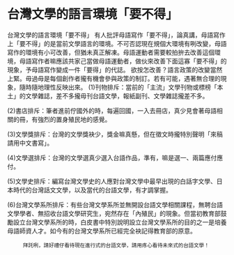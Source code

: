 # 台灣文學的語言環境「要不得」

台灣文學的語言環境「要不得」
          有人批評母語寫作「要不得」，論真講，母語寫作上「要不得」的是當前文學語言的環境。不可否認現在規個大環境有咧改變，母語寫作的環境有小可改善，但猶未真正解凍。母語運動者需要較拍拚去改善這個環境，母語寫作者嘛應該共家己當做母語運動者，做伙來改善下面這寡「要不得」的現象，予母語寫作變成一件「要得」的代誌。
          欲按怎改善？語言政策的改變當然上緊。毋過毋是每個創作者攏有機會參與政策的制訂。若有可能，遇著無合理的現象，隨時隨地理性反映出來。
(1)刊物排斥：當前的「主流」文學刊物或標榜「本土」的文學雜誌，差不多攏毋刊台語文學，報紙副刊、文學雜誌攏差不多。  
 
(2)書店排斥：筆者進前佇國外的時，每遍回國，一入去冊店，真少見會著母語相關的冊，有強烈的置身殖民地的感覺。
 
 (3)文學獎排斥：台灣的文學獎袂少，獎金嘛真懸，但在徵文時攏特別聲明「來稿請用中文書寫」。 
 
(4)文學選排斥：台灣的文學選真少選入台語作品，準有，嘛是選一、兩篇應付應付。
 
 (5)文學史排斥：編寫台灣文學史的人應對台灣文學中最早出現的白話字文學、日本時代的台灣話文文學，以及當代的台語文學，有才調掌握。 
 
(6)台灣文學系所排斥：有些台灣文學系所並無開設台語文學相關課程，無聘台語文學學者、無招收台語文學研究生，宛然存在「內殖民」的現象。但當初教育部鼓勵設立台灣文學系所的時，白皮書中特別說明設立台灣文學系所的目的之一是培養母語師資人才。如今有的台灣文學系所已經完全袂記得教育部的原意。
 
 
         拜託咧，請好禮仔看待現在進行式的台語文學，請用疼心看待未來式的台語文學！
